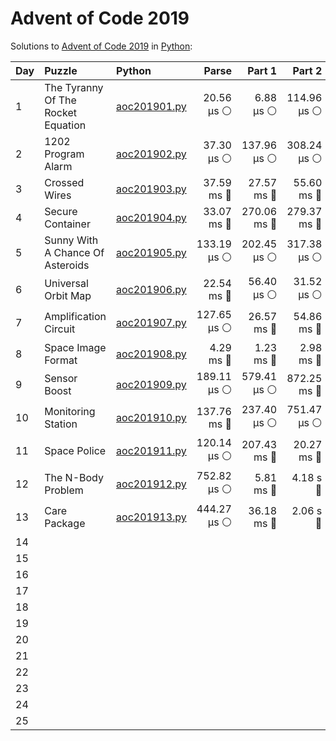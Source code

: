 # Advent of Code 2019

Solutions to [Advent of Code 2019](https://adventofcode.com/2019/) in [Python](https://www.python.org/):

| Day  | Puzzle                             | Python                                                             |       Parse |      Part 1 |      Part 2 |       Total |
| :--- | :--------------------------------- | :----------------------------------------------------------------- | ----------: | ----------: | ----------: | ----------: |
| 1    | The Tyranny Of The Rocket Equation | [aoc201901.py](01_the_tyranny_of_the_rocket_equation/aoc201901.py) |  20.56 μs ⚪️ |   6.88 μs ⚪️ | 114.96 μs ⚪️ | 142.40 μs ⚪️ |
| 2    | 1202 Program Alarm                 | [aoc201902.py](02_1202_program_alarm/aoc201902.py)                 |  37.30 μs ⚪️ | 137.96 μs ⚪️ | 308.24 μs ⚪️ | 483.50 μs ⚪️ |
| 3    | Crossed Wires                      | [aoc201903.py](03_crossed_wires/aoc201903.py)                      |  37.59 ms 🔵 |  27.57 ms 🔵 |  55.60 ms 🔵 | 120.76 ms 🔵 |
| 4    | Secure Container                   | [aoc201904.py](04_secure_container/aoc201904.py)                   |  33.07 ms 🔵 | 270.06 ms 🔵 | 279.37 ms 🔵 | 582.50 ms 🔵 |
| 5    | Sunny With A Chance Of Asteroids   | [aoc201905.py](05_sunny_with_a_chance_of_asteroids/aoc201905.py)   | 133.19 μs ⚪️ | 202.45 μs ⚪️ | 317.38 μs ⚪️ | 653.01 μs ⚪️ |
| 6    | Universal Orbit Map                | [aoc201906.py](06_universal_orbit_map/aoc201906.py)                |  22.54 ms 🔵 |  56.40 μs ⚪️ |  31.52 μs ⚪️ |  22.63 ms 🔵 |
| 7    | Amplification Circuit              | [aoc201907.py](07_amplification_circuit/aoc201907.py)              | 127.65 μs ⚪️ |  26.57 ms 🔵 |  54.86 ms 🔵 |  81.56 ms 🔵 |
| 8    | Space Image Format                 | [aoc201908.py](08_space_image_format/aoc201908.py)                 |   4.29 ms 🔵 |   1.23 ms 🔵 |   2.98 ms 🔵 |   8.50 ms 🔵 |
| 9    | Sensor Boost                       | [aoc201909.py](09_sensor_boost/aoc201909.py)                       | 189.11 μs ⚪️ | 579.41 μs ⚪️ | 872.25 ms 🔵 | 873.02 ms 🔵 |
| 10   | Monitoring Station                 | [aoc201910.py](10_monitoring_station/aoc201910.py)                 | 137.76 ms 🔵 | 237.40 μs ⚪️ | 751.47 μs ⚪️ | 138.75 ms 🔵 |
| 11   | Space Police                       | [aoc201911.py](11_space_police/aoc201911.py)                       | 120.14 μs ⚪️ | 207.43 ms 🔵 |  20.27 ms 🔵 | 227.83 ms 🔵 |
| 12   | The N-Body Problem                 | [aoc201912.py](12_the_n-body_problem/aoc201912.py)                 | 752.82 μs ⚪️ |   5.81 ms 🔵 |    4.18 s 🔴 |    4.18 s 🔴 |
| 13   | Care Package                       | [aoc201913.py](13_care_package/aoc201913.py)                       | 444.27 μs ⚪️ |  36.18 ms 🔵 |    2.06 s 🔴 |    2.10 s 🔴 |
| 14   |                                    |                                                                    |             |             |             |             |
| 15   |                                    |                                                                    |             |             |             |             |
| 16   |                                    |                                                                    |             |             |             |             |
| 17   |                                    |                                                                    |             |             |             |             |
| 18   |                                    |                                                                    |             |             |             |             |
| 19   |                                    |                                                                    |             |             |             |             |
| 20   |                                    |                                                                    |             |             |             |             |
| 21   |                                    |                                                                    |             |             |             |             |
| 22   |                                    |                                                                    |             |             |             |             |
| 23   |                                    |                                                                    |             |             |             |             |
| 24   |                                    |                                                                    |             |             |             |             |
| 25   |                                    |                                                                    |             |             |             |             |
